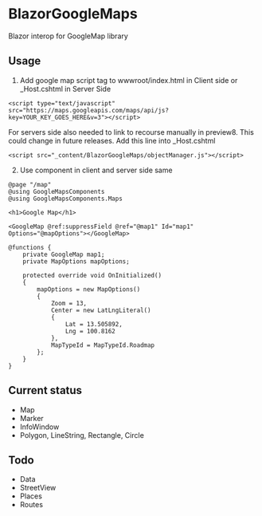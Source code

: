 # BlazorGoogleMaps
Blazor interop for GoogleMap library

## Usage
1. Add google map script tag to wwwroot/index.html in Client side or _Host.cshtml in Server Side
```
<script type="text/javascript" src="https://maps.googleapis.com/maps/api/js?key=YOUR_KEY_GOES_HERE&v=3"></script>
```
For servers side also needed to link to recourse manually in preview8. This could change in future releases. Add this line into _Host.cshtml
```
<script src="_content/BlazorGoogleMaps/objectManager.js"></script>
```

2. Use component in client and server side same
```
@page "/map"
@using GoogleMapsComponents
@using GoogleMapsComponents.Maps

<h1>Google Map</h1>

<GoogleMap @ref:suppressField @ref="@map1" Id="map1" Options="@mapOptions"></GoogleMap>

@functions {
	private GoogleMap map1;
	private MapOptions mapOptions;	

	protected override void OnInitialized()
	{
		mapOptions = new MapOptions()
		{
			Zoom = 13,
			Center = new LatLngLiteral()
			{
				Lat = 13.505892,
				Lng = 100.8162
			},
			MapTypeId = MapTypeId.Roadmap
		};
	}		
}

```
## Current status
* Map
* Marker
* InfoWindow
* Polygon, LineString, Rectangle, Circle

## Todo
* Data 
* StreetView
* Places
* Routes
